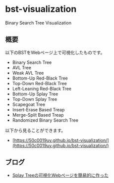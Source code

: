 # bst-visualization

Binary Search Tree Visualization

## 概要

以下のBSTをWebページ上で可視化したものです。

- Binary Search Tree
- AVL Tree
- Weak AVL Tree
- Bottom-Up Red-Black Tree
- Top-Down Red-Black Tree
- Left-Leaning Red-Black Tree
- Bottom-Up Splay Tree
- Top-Down Splay Tree
- Scapegoat Tree
- Insert-Erase Based Treap
- Merge-Split Based Treap
- Randomized Binary Search Tree

以下から見ることができます。

- [https://50c0019uy.github.io/bst-visualization/](https://50c0019uy.github.io/bst-visualization/)

## ブログ

- [Splay Treeの可視化Webページを簡易的に作った](https://smijake3.hatenablog.com/entry/2019/12/05/090224)
